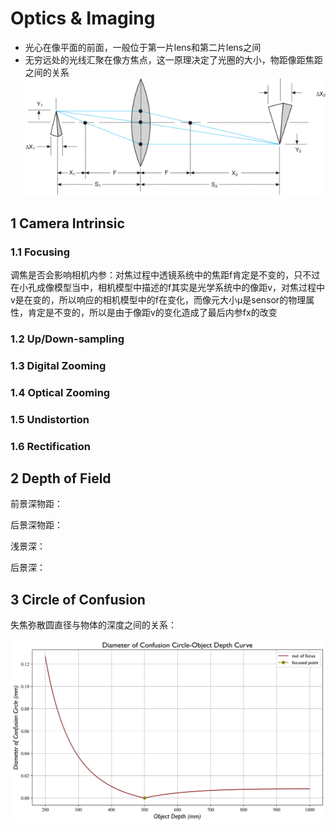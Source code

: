 # Optics & Imaging

- 光心在像平面的前面，一般位于第一片lens和第二片lens之间
- 无穷远处的光线汇聚在像方焦点，这一原理决定了光圈的大小，物距像距焦距之间的关系![查看源图像](resources/Optics%20&%20Imaging/THINLENS-S-600w.gif)

## 1 Camera Intrinsic

### 1.1 Focusing

调焦是否会影响相机内参：对焦过程中透镜系统中的焦距f肯定是不变的，只不过在小孔成像模型当中，相机模型中描述的f其实是光学系统中的像距v，对焦过程中v是在变的，所以响应的相机模型中的f在变化，而像元大小μ是sensor的物理属性，肯定是不变的，所以是由于像距v的变化造成了最后内参fx的改变

### 1.2 Up/Down-sampling



### 1.3 Digital Zooming

### 1.4 Optical Zooming

### 1.5 Undistortion

### 1.6 Rectification



## 2 Depth of Field

前景深物距：

后景深物距：

浅景深：

后景深：



## 3 Circle of Confusion

失焦弥散圆直径与物体的深度之间的关系：

![Diameter of Confusion Circle Curve](resources/Optics%20&%20Imaging/Diameter%20of%20Confusion%20Circle%20Curve.png)